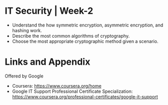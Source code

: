 # IT Security | Week-2

* Understand the how symmetric encryption, asymmetric encryption, and hashing work.
* Describe the most common algorithms of cryptography.
* Choose the most appropriate cryptographic method given a scenario.


Links and Appendix
========================================================
Offered by Google


- Coursera: https://www.coursera.org/home
- Google IT Support Professional Certificate Specialization: https://www.coursera.org/professional-certificates/google-it-support

